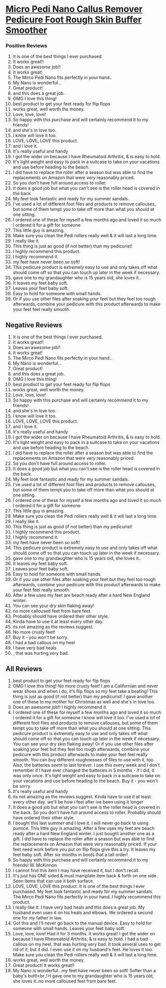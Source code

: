 # [Micro Pedi Nano Callus Remover Pedicure Foot Rough Skin Buffer Smoother](https://products.checkmycream.com/products/Micro-Pedi-Nano-Callus-Remover-Pedicure-Foot-Rough-Skin-Buffer-Smoother.html)

### Positive Reviews

<ol>
      <li>It is one of the best things I ever purchased.</li>
      <li>It works great!!</li>
      <li>Does an awesome job!!</li>
      <li>It works great!</li>
      <li>The Mirco Pedi Nano fits perfectly in your hand..</li>
      <li>My Nano is wonderful...</li>
      <li>Great product!  </li>
      <li>and this does a great job.</li>
      <li>OMG I love this thing!</li>
      <li>best product to get your feet ready for flip flops</li>
      <li>works great, well worth the money.</li>
      <li>Love, love, love!</li>
      <li>So happy with this purchase and will certainly recommend it to my friends!  </li>
      <li>and she&#x27;s in love too.</li>
      <li>I know will love it too.  </li>
      <li>LOVE, LOVE, LOVE this product.</li>
      <li>and I love it.</li>
      <li>It&#x27;s really useful and handy</li>
      <li>I got the wider on because I have Rheumatoid Arthritis, &amp; is easy to hold.</li>
      <li>It&#x27;s light weight and easy to pack in a suitcase to take on your vacations and use before heading to the beach.  </li>
      <li>I did have to replace the roller after a season but was able to find the replacements on Amazon that were very reasonably priced.</li>
      <li>So you don&#x27;t have full around access to roller.  </li>
      <li>It does a good job but what you can&#x27;t see is the roller head is covered in the back.  </li>
      <li>My feet look fantastic and ready for my summer sandals.</li>
      <li>I&#x27;ve used a lot of different foot files and products to remove callouses, but some of them tempt you to take off more than what you should at one sitting.  </li>
      <li>I ordered one of these for myself a few months ago and loved it so much I ordered it for a gift for someone</li>
      <li>This little guy is amazing.</li>
      <li>Make sure you clean the Pedi rollers really well &amp; it will last a long time.</li>
      <li>I really like it.</li>
      <li>This thing is just as good (if not better) than my pedicurist!</li>
      <li>I highly recommend this product.</li>
      <li>I highly recommend it.</li>
      <li>my feet have never been so soft!</li>
      <li>This pedicure product is extremely easy to use and only takes off what should come off so that you can touch up later in the week if necessary.  </li>
      <li>gave one to my grandaughter who is 15 years old, she loves it..</li>
      <li>It leaves my feet baby soft.</li>
      <li>Leaves your feet baby soft.</li>
      <li>Easy to hold for someone with small hands.</li>
      <li>Or if you use other files after soaking your feet but they feel too rough afterwards, combine your pedicure with this product afterwards to make your feet feel really smooth.  </li>
</ol>


<h2>Negative Reviews</h2>
<ol>
<li> It is one of the best things I ever purchased.</li>
<li> It works great!!</li>
<li> Does an awesome job!!</li>
<li> It works great!</li>
<li> The Mirco Pedi Nano fits perfectly in your hand..</li>
<li> My Nano is wonderful...</li>
<li> Great product!  </li>
<li> and this does a great job.</li>
<li> OMG I love this thing!</li>
<li> best product to get your feet ready for flip flops</li>
<li> works great, well worth the money.</li>
<li> Love, love, love!</li>
<li> So happy with this purchase and will certainly recommend it to my friends!  </li>
<li> and she&#x27;s in love too.</li>
<li> I know will love it too.  </li>
<li> LOVE, LOVE, LOVE this product.</li>
<li> and I love it.</li>
<li> It&#x27;s really useful and handy</li>
<li> I got the wider on because I have Rheumatoid Arthritis, &amp; is easy to hold.</li>
<li> It&#x27;s light weight and easy to pack in a suitcase to take on your vacations and use before heading to the beach.  </li>
<li> I did have to replace the roller after a season but was able to find the replacements on Amazon that were very reasonably priced.</li>
<li> So you don&#x27;t have full around access to roller.  </li>
<li> It does a good job but what you can&#x27;t see is the roller head is covered in the back.  </li>
<li> My feet look fantastic and ready for my summer sandals.</li>
<li> I&#x27;ve used a lot of different foot files and products to remove callouses, but some of them tempt you to take off more than what you should at one sitting.  </li>
<li> I ordered one of these for myself a few months ago and loved it so much I ordered it for a gift for someone</li>
<li> This little guy is amazing.</li>
<li> Make sure you clean the Pedi rollers really well &amp; it will last a long time.</li>
<li> I really like it.</li>
<li> This thing is just as good (if not better) than my pedicurist!</li>
<li> I highly recommend this product.</li>
<li> I highly recommend it.</li>
<li> my feet have never been so soft!</li>
<li> This pedicure product is extremely easy to use and only takes off what should come off so that you can touch up later in the week if necessary.  </li>
<li> gave one to my grandaughter who is 15 years old, she loves it..</li>
<li> It leaves my feet baby soft.</li>
<li> Leaves your feet baby soft.</li>
<li> Easy to hold for someone with small hands.</li>
<li> Or if you use other files after soaking your feet but they feel too rough afterwards, combine your pedicure with this product afterwards to make your feet feel really smooth.  </li>
<li> After a few uses my feet are beach ready after a hard New England winter.</li>
<li> You can see your dry skin flaking away!  </li>
<li> no more calloused feet from bare feet.</li>
<li> Probably should have ordered their other style.</li>
<li> Kinda have to use it at least every other day.</li>
<li> its not amazing as the reviews suggest.</li>
<li> No more crusty feet!</li>
<li> Buy it - you won&#x27;t be sorry.</li>
<li> I had a bad callous on my heel</li>
<li> I have very bad heals</li>
<li> , that was hurting very bad.</li>
</ol>

<h2>All Reviews</h2>

<ol>
    <li> best product to get your feet ready for flip flops</li>
    <li> OMG I love this thing! No more crusty feet! I am a Californian and never wear shoes and when I do, it&#x27;s flip flops so my feet take a beating! This thing is just as good (if not better) than my pedicurist! I gave another one of these to my mother for Christmas as well and she&#x27;s in love too.</li>
    <li> Does an awesome job!! I highly recommend it.</li>
    <li> I ordered one of these for myself a few months ago and loved it so much I ordered it for a gift for someone I know will love it too.  I&#x27;ve used a lot of different foot files and products to remove callouses, but some of them tempt you to take off more than what you should at one sitting.  This pedicure product is extremely easy to use and only takes off what should come off so that you can touch up later in the week if necessary.  You can see your dry skin flaking away!  Or if you use other files after soaking your feet but they feel too rough afterwards, combine your pedicure with this product afterwards to make your feet feel really smooth.  You can buy different roughnesses of files to use with it, too.  Also, the batteries seem to last forever.  I use this every week and I don&#x27;t remember if I have ever changed the batteries in 5 months - if I did, it was only once.  It&#x27;s light weight and easy to pack in a suitcase to take on your vacations and use before heading to the beach.  Buy it - you won&#x27;t be sorry.</li>
    <li> It&#x27;s really useful and handy</li>
    <li> its not amazing as the reviews suggest. Kinda have to use it at least every other day. we&#x27;ll be how i feel after ive been using it longer</li>
    <li> It does a good job but what you can&#x27;t see is the roller head is covered in the back.  So you don&#x27;t have full around access to roller.  Probably should have ordered their other style.</li>
    <li> I bought this last summer and I love it. I will never go back to using pumice. This little guy is amazing. After a few uses my feet are beach ready after a hard New England winter. I just bought another one as a gift. I did have to replace the roller after a season but was able to find the replacements on Amazon that were very reasonably priced. If your feet need work before you put on flip flops give this a try. It leaves my feet baby soft. After six months in boots that a tall order!</li>
    <li> So happy with this purchase and will certainly recommend it to my friends!  W. McKinnon</li>
    <li> I cannot find this item I may have received it, but I don&#x27;t recall.</li>
    <li> It&#x27;s just has ONE sided &amp; must maniplate item back &amp; forth on one side. Seen items that can use it both surface.</li>
    <li> LOVE, LOVE, LOVE this product. It is one of the best things I ever purchased. My feet look fantastic and ready for my summer sandals. The Mirco Pedi Nano fits perfectly in your hand..I highly recommend this product.</li>
    <li> I really like it. I have very bad heals and this does a great job. My husband even uses it on his heals and elbows. We ordered a second one for my father in law.</li>
    <li> Got this and I&#x27;ll never go back to the manual device. Easy to hold for someone with small hands. Leaves your feet baby soft.</li>
    <li> Love, love, love! Had it for 3 months. It works great! I got the wider on because I have Rheumatoid Arthritis, &amp; is easy to hold. I had a bad callous on my heel, that was hurting very bad. It took several uses to get rid of it, but it did. I even use it on my husband&#x27;s feet. He loves it too. Make sure you clean the Pedi rollers really well &amp; it will last a long time.</li>
    <li> works great, well worth the money.</li>
    <li> Great product!  It works great!!</li>
    <li> My Nano is wonderful...my feet have never been so soft! Softer than a baby&#x27;s butt!&lt;br /&gt;I gave one to my grandaughter who is 15 years old, she loves it..no more calloused feet from bare feet.</li>
</ol>




